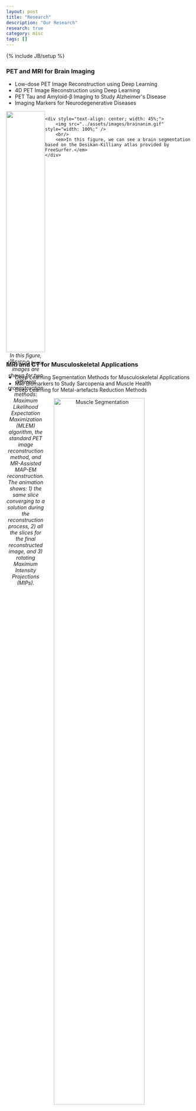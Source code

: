 ```yaml
---
layout: post
title: "Research"
description: "Our Research"
research: true
category: misc
tags: []
---
```

{% include JB/setup %}

### PET and MRI for Brain Imaging
* Low-dose PET Image Reconstruction using Deep Learning
* 4D PET Image Reconstruction using Deep Learning
* PET Tau and Amyloid-β Imaging to Study Alzheimer's Disease
* Imaging Markers for Neurodegenerative Diseases

<div style="display: flex; justify-content: space-around;">
    <div style="text-align: center; width: 45%;">
        <img src="../assets/images/FullSequence2.gif" style="width: 100%;" />
        <br/>
        <em>In this figure, [<sup>18</sup>F]FDG brain images are shown for two different reconstruction methods: Maximum Likelihood Expectation Maximization (MLEM) algorithm, the standard PET image reconstruction method, and MR-Assisted MAP-EM reconstruction. The animation shows: 1) the same slice converging to a solution during the reconstruction process, 2) all the slices for the final reconstructed image, and 3) rotating Maximum Intensity Projections (MIPs).</em>
    </div>

    <div style="text-align: center; width: 45%;">
        <img src="../assets/images/brainanim.gif" style="width: 100%;" />
        <br/>
        <em>In this figure, we can see a brain segmentation based on the Desikan-Killiany atlas provided by FreeSurfer.</em>
    </div>
</div>

### MRI and CT for Musculoskeletal Applications
* Deep Learning Segmentation Methods for Musculoskeletal Applications
* MRI Biomarkers to Study Sarcopenia and Muscle Health
* Deep Learning for Metal-artefacts Reduction Methods

<div style="text-align: center;">
  <img src="../assets/images/MuscleSegmentation.png" style="width: 70%;" alt="Muscle Segmentation" />
</div>
<br/>
